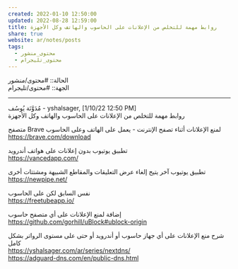 ```yaml
---  
created: 2022-01-10 12:50:00  
updated: 2022-08-28 12:59:00  
title: روابط مهمة للتخلص من الإعلانات على الحاسوب والهاتف وكل الأجهزة  
share: true  
website: ar/notes/posts  
tags:  
  - محتوى_منشور  
  - محتوى_تليجرام  
---  
```

  
  
الحالة:: #محتوى/منشور  
الجهة:: #محتوى/تليجرام  
  
---  
  
مُدَوَّنَة يُوسُف - yshalsager, [1/10/22 12:50 PM]  
روابط مهمة للتخلص من الإعلانات على الحاسوب والهاتف وكل الأجهزة  
  
متصفح Brave لمنع الإعلانات أثناء تصفح الإنترنت - يعمل على الهاتف وعلى الحاسوب  
<https://brave.com/download>  
  
تطبيق يوتيوب بدون إعلانات على هواتف أندرويد  
<https://vancedapp.com/>  
  
تطبيق يوتيوب آخر يتيح إلغاء عرض التعليقات والمقاطع الشبيهة ومشتتات أخرى  
<https://newpipe.net/>  
  
نفس السابق لكن على الحاسوب  
<https://freetubeapp.io/>  
  
إضافة لمنع الإعلانات على أي متصفح حاسوب  
<https://github.com/gorhill/uBlock#ublock-origin>  
  
شرح منع الإعلانات على أي جهاز حاسوب أو أندرويد أو حتى على مستوى الرواتر بشكل كامل  
<https://yshalsager.com/ar/series/nextdns/>  
<https://adguard-dns.com/en/public-dns.html>  
